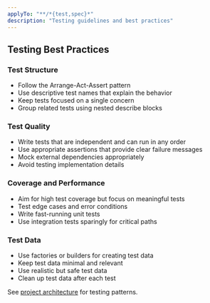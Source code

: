 ```yaml
---
applyTo: "**/*{test,spec}*"
description: "Testing guidelines and best practices"
---
```


## Testing Best Practices

### Test Structure
- Follow the Arrange-Act-Assert pattern
- Use descriptive test names that explain the behavior
- Keep tests focused on a single concern
- Group related tests using nested describe blocks

### Test Quality
- Write tests that are independent and can run in any order
- Use appropriate assertions that provide clear failure messages
- Mock external dependencies appropriately
- Avoid testing implementation details

### Coverage and Performance
- Aim for high test coverage but focus on meaningful tests
- Test edge cases and error conditions
- Write fast-running unit tests
- Use integration tests sparingly for critical paths

### Test Data
- Use factories or builders for creating test data
- Keep test data minimal and relevant
- Use realistic but safe test data
- Clean up test data after each test

See [project architecture](../context/architecture.context.md) for testing patterns.